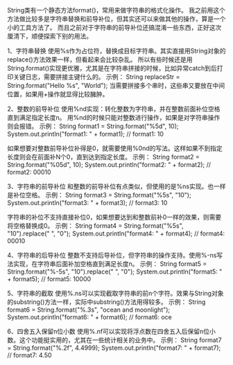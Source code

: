 String类有一个静态方法format()，常用来做字符串的格式化操作。
我之前用这个方法做比较多是字符串替换和前导补位，但其实还可以来做其他的操作，算是一个小的工具方法了。
而且之前对于字符串的前导补位还搞混淆一些东西，正好这次厘清下，顺便探索下别的用法。

1、字符串替换
使用%s作为占位符，替换成目标字符串。其实直接用String对象的replace()方法效果一样，但看起来会比较杂乱。
所以有些时候还是用String.format()实现更优雅，尤其是在字符串拼接的时候，比如异常catch到后打印关键日志，需要拼接主键什么的。
示例：
String replaceStr = String.format("Hello %s", "World");
当需要拼接多个串时，这些串又要放在中间位置，如果用+操作就显得比较臃肿。

2、整数的前导补位
使用%nd实现：转化整数为字符串，并在整数前面补位空格直到满足指定长度n。
用%nd的时候只能对整数进行操作，如果是对字符串操作则会报错。
示例：
String format1 = String.format("%5d", 10);
System.out.println("format1: " + format1); // format1:    10

如果想要对整数前导补位补得是0，就需要使用%0nd的写法。这样如果不到指定长度则会在前面补N个0，直到达到指定长度。
示例：
String format2 = String.format("%05d", 10);
System.out.println("format2: " + format2); // format2: 00010

3、字符串的前导补位
和整数的前导补位有点类似，但使用的是%ns实现。也一样是补位空格。
示例：
String format3 = String.format("%5s", "10");
System.out.println("format3: " + format3); // format3:    10

字符串的补位不支持直接补位0，如果想要达到和整数前补0一样的效果，则需要将空格替换成0。
示例：
String format4 = String.format("%5s", "10").replace(" ", "0");
System.out.println("format4: " + format4); // format4: 00010

4、字符串的后导补位
整数不支持后导补位，但字符串的操作支持。使用%-ns写法实现，在字符串后面补加空格直到满足长度n。
示例：
String format5 = String.format("%-5s", "10").replace(" ", "0");
System.out.println("format5: " + format5); // format5: 10000

5、字符串的截取
使用%.ns可以实现截取字符串的前n个字符。效果与String对象的substring()方法一样，实际中substring()方法用得较多。
示例：
String format6 = String.format("%.3s", "ocean and moonlight");
System.out.println("format6: " + format6); // format6: oce

6、四舍五入保留n位小数
使用%.nf可以实现将浮点数在四舍五入后保留n位小数。这个功能挺实用的，尤其在一些统计相关的业务中。
示例：
String format7 = String.format("%.2f", 4.4999);
System.out.println("format7: " + format7); // format7: 4.50